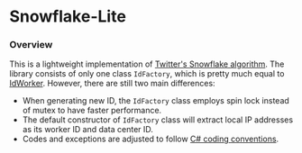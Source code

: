 # Snowflake-Lite
### Overview

This is a lightweight implementation of [Twitter's Snowflake algorithm](https://github.com/twitter/snowflake/). The library consists of only one class `IdFactory`, which is pretty much equal to [IdWorker](https://github.com/twitter/snowflake/blob/snowflake-2010/src/main/scala/com/twitter/service/snowflake/IdWorker.scala). However, there are still two main differences:

* When generating new ID, the `IdFactory` class employs spin lock instead of mutex to have faster performance.
* The default constructor of `IdFactory` class will extract local IP addresses as its worker ID and data center ID.
* Codes and exceptions are adjusted to follow [C# coding conventions](https://msdn.microsoft.com/en-us/library/ff926074.aspx).